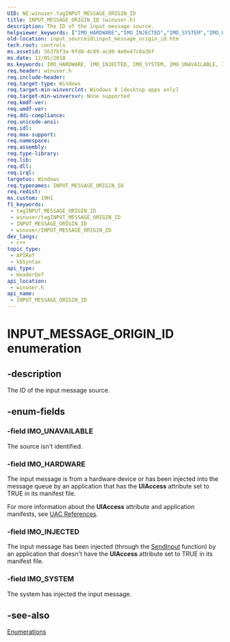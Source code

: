 ```yaml
---
UID: NE:winuser.tagINPUT_MESSAGE_ORIGIN_ID
title: INPUT_MESSAGE_ORIGIN_ID (winuser.h)
description: The ID of the input message source.
helpviewer_keywords: ["IMO_HARDWARE","IMO_INJECTED","IMO_SYSTEM","IMO_UNAVAILABLE","INPUT_MESSAGE_ORIGIN_ID","INPUT_MESSAGE_ORIGIN_ID enumeration","input_sourceid.input_message_origin_id","inputsourceid.input_message_origin_id","winuser/IMO_HARDWARE","winuser/IMO_INJECTED","winuser/IMO_SYSTEM","winuser/IMO_UNAVAILABLE","winuser/INPUT_MESSAGE_ORIGIN_ID"]
old-location: input_sourceid\input_message_origin_id.htm
tech.root: controls
ms.assetid: 5637bf3a-9fd8-4c89-acd0-4e0e47c0a3bf
ms.date: 12/05/2018
ms.keywords: IMO_HARDWARE, IMO_INJECTED, IMO_SYSTEM, IMO_UNAVAILABLE, INPUT_MESSAGE_ORIGIN_ID, INPUT_MESSAGE_ORIGIN_ID enumeration, input_sourceid.input_message_origin_id, inputsourceid.input_message_origin_id, winuser/IMO_HARDWARE, winuser/IMO_INJECTED, winuser/IMO_SYSTEM, winuser/IMO_UNAVAILABLE, winuser/INPUT_MESSAGE_ORIGIN_ID
req.header: winuser.h
req.include-header: 
req.target-type: Windows
req.target-min-winverclnt: Windows 8 [desktop apps only]
req.target-min-winversvr: None supported
req.kmdf-ver: 
req.umdf-ver: 
req.ddi-compliance: 
req.unicode-ansi: 
req.idl: 
req.max-support: 
req.namespace: 
req.assembly: 
req.type-library: 
req.lib: 
req.dll: 
req.irql: 
targetos: Windows
req.typenames: INPUT_MESSAGE_ORIGIN_ID
req.redist: 
ms.custom: 19H1
f1_keywords:
 - tagINPUT_MESSAGE_ORIGIN_ID
 - winuser/tagINPUT_MESSAGE_ORIGIN_ID
 - INPUT_MESSAGE_ORIGIN_ID
 - winuser/INPUT_MESSAGE_ORIGIN_ID
dev_langs:
 - c++
topic_type:
 - APIRef
 - kbSyntax
api_type:
 - HeaderDef
api_location:
 - winuser.h
api_name:
 - INPUT_MESSAGE_ORIGIN_ID
---
```


# INPUT_MESSAGE_ORIGIN_ID enumeration


## -description

The ID of the input message source.

## -enum-fields

### -field IMO_UNAVAILABLE

The source isn't identified.

### -field IMO_HARDWARE

The input message is from a hardware device or has been  injected into the message queue by an application that has the <b>UIAccess</b> attribute set to TRUE in its manifest file. 

For more information about the <b>UIAccess</b> attribute and application manifests, see <a href="/previous-versions/bb756883(v=msdn.10)">UAC References</a>.

### -field IMO_INJECTED

The input message has been injected (through the <a href="https://docs.microsoft.com/windows/desktop/api/winuser/nf-winuser-sendinput">SendInput</a> function) by an application that doesn't have the <b>UIAccess</b> attribute set to TRUE in its manifest file.

### -field IMO_SYSTEM

The system has injected the input message.

## -see-also

<a href="https://docs.microsoft.com/previous-versions/windows/desktop/input_sourceid/enumerations">Enumerations</a>

